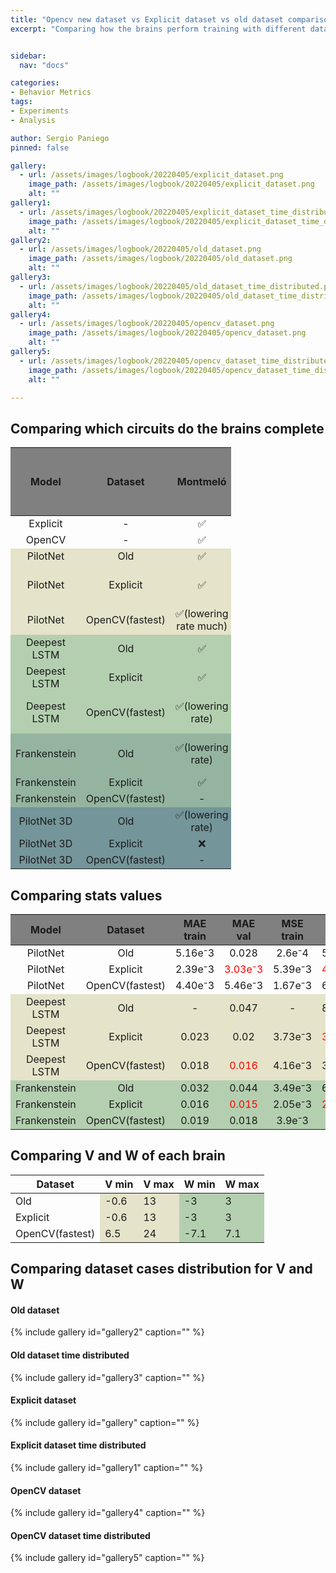 ```yaml
---
title: "Opencv new dataset vs Explicit dataset vs old dataset comparison"
excerpt: "Comparing how the brains perform training with different datasets"


sidebar:
  nav: "docs"

categories:
- Behavior Metrics
tags:
- Experiments
- Analysis

author: Sergio Paniego
pinned: false

gallery:
  - url: /assets/images/logbook/20220405/explicit_dataset.png
    image_path: /assets/images/logbook/20220405/explicit_dataset.png
    alt: ""
gallery1:
  - url: /assets/images/logbook/20220405/explicit_dataset_time_distributed.png
    image_path: /assets/images/logbook/20220405/explicit_dataset_time_distributed.png
    alt: ""
gallery2:
  - url: /assets/images/logbook/20220405/old_dataset.png
    image_path: /assets/images/logbook/20220405/old_dataset.png
    alt: ""
gallery3:
  - url: /assets/images/logbook/20220405/old_dataset_time_distributed.png
    image_path: /assets/images/logbook/20220405/old_dataset_time_distributed.png
    alt: ""
gallery4:
  - url: /assets/images/logbook/20220405/opencv_dataset.png
    image_path: /assets/images/logbook/20220405/opencv_dataset.png
    alt: ""
gallery5:
  - url: /assets/images/logbook/20220405/opencv_dataset_time_distributed.png
    image_path: /assets/images/logbook/20220405/opencv_dataset_time_distributed.png
    alt: ""

---
```



<style>
    .page {
      padding-right: 0px;
    }
    .heatMap {
        width: 70%;
        text-align: center;
    }
    .heatMap th {
        background: grey;
        word-wrap: break-word;
        text-align: center;
    }
    .heatMap tr:nth-child(3) { background: #E5E3C9; }
    .heatMap tr:nth-child(4) { background: #E5E3C9; }
    .heatMap tr:nth-child(5) { background: #E5E3C9; }
    .heatMap tr:nth-child(6) { background: #B4CFB0; }
    .heatMap tr:nth-child(7) { background: #B4CFB0; }
    .heatMap tr:nth-child(8) { background: #B4CFB0; }
    .heatMap tr:nth-child(9) { background: #94B49F; }
    .heatMap tr:nth-child(10) { background: #94B49F; }
    .heatMap tr:nth-child(11) { background: #94B49F; }
    .heatMap tr:nth-child(12) { background: #74959A; }
    .heatMap tr:nth-child(13) { background: #74959A; }
    .heatMap tr:nth-child(14) { background: #74959A; }
    .heatMap tr:nth-child(15) { background: #789395; }
    .heatMap tr:nth-child(16) { background: #789395; }
    .heatMap tr:nth-child(17) { background: #789395; }
    .heatMap tr:nth-child(18) { background: #E5E3C9; }
    .heatMap tr:nth-child(19) { background: #E5E3C9; }
    .heatMap tr:nth-child(20) { background: #E5E3C9; }


    .heatMap-2 {
        width: 100%;
        text-align: center;
    }
    .heatMap-2 th {
        background: grey;
        word-wrap: break-word;
        text-align: center;
    }
    .heatMap-2 tr:nth-child(4) { background: #E5E3C9; }
    .heatMap-2 tr:nth-child(5) { background: #E5E3C9; }
    .heatMap-2 tr:nth-child(6) { background: #E5E3C9; }
    .heatMap-2 tr:nth-child(7) { background: #B4CFB0; }
    .heatMap-2 tr:nth-child(8) { background: #B4CFB0; }
    .heatMap-2 tr:nth-child(9) { background: #B4CFB0; }
</style>


## Comparing which circuits do the brains complete

<table class="heatMap">
<thead>
<tr>
  <th>Model</th>
  <th>Dataset</th>
  <th>Montmeló</th>
  <th>Simple circuit no red line</th>
  <th>Simple circuit no line no wall</th>
  <th>Simple circuit white road</th>
  <th>Simple circuit white road no line</th>
</tr>
</thead>
<tbody>
<tr>
  <td>Explicit</td>
  <td>-</td>
  <td>✅</td>
  <td>❌</td>
  <td>❌</td>
  <td>✅</td>
  <td>❌</td>
</tr>
<tr>
  <td>OpenCV</td>
  <td>-</td>
  <td>✅</td>
  <td>❌</td>
  <td>❌</td>
  <td>✅</td>
  <td>❌</td>
</tr>
<tr>
  <td>PilotNet</td>
  <td>Old</td>
  <td>✅</td>
  <td>❌</td>
  <td>✅</td>
  <td>✅</td>
  <td>❌</td>
</tr>
<tr>
  <td>PilotNet</td>
  <td>Explicit</td>
  <td>✅</td>
  <td>❌(last turns)</td>
  <td>❌(some turns ok)</td>
  <td>✅</td>
  <td>❌</td>
</tr>
<tr>
  <td>PilotNet</td>
  <td>OpenCV(fastest)</td>
  <td>✅(lowering rate much)</td>
  <td>❌</td>
  <td>❌</td>
  <td>✅</td>
  <td>❌</td>
</tr>
<tr>
  <td>Deepest LSTM</td>
  <td>Old</td>
  <td>✅</td>
  <td>❌</td>
  <td>✅</td>
  <td>❌</td>
  <td>❌</td>
</tr>
<tr>
  <td>Deepest LSTM</td>
  <td>Explicit</td>
  <td>✅</td>
  <td>❌</td>
  <td>❌</td>
  <td>✅</td>
  <td>❌</td>
</tr>
<tr>
  <td>Deepest LSTM</td>
  <td>OpenCV(fastest)</td>
  <td>✅(lowering rate)</td>
  <td>❌</td>
  <td>✅(over the grass)</td>
  <td>✅</td>
  <td>❌</td>
</tr>
<tr>
  <td>Frankenstein</td>
  <td>Old</td>
  <td>✅(lowering rate)</td>
  <td>✅</td>
  <td>✅(over the grass</td>
  <td>✅</td>
  <td>❌</td>
</tr>
<tr>
  <td>Frankenstein</td>
  <td>Explicit</td>
  <td>✅</td>
  <td>❌</td>
  <td>❌</td>
  <td>✅</td>
  <td>❌</td>
</tr>
<tr>
  <td>Frankenstein</td>
  <td>OpenCV(fastest)</td>
  <td>-</td>
  <td>-</td>
  <td>-</td>
  <td>-</td>
  <td>-</td>
</tr>
<tr>
  <td>PilotNet 3D</td>
  <td>Old</td>
  <td>✅(lowering rate)</td>
  <td>❌</td>
  <td>❌</td>
  <td>✅</td>
  <td>❌</td>
</tr>
<tr>
  <td>PilotNet 3D</td>
  <td>Explicit</td>
  <td>❌</td>
  <td>❌</td>
  <td>❌</td>
  <td>❌</td>
  <td>❌</td>
</tr>
<tr>
  <td>PilotNet 3D</td>
  <td>OpenCV(fastest)</td>
  <td>-</td>
  <td>-</td>
  <td>-</td>
  <td>-</td>
  <td>-</td>
</tr>
</tbody>
</table>

## Comparing stats values


<table class="heatMap-2">
<thead>
<tr>
  <th>Model</th>
  <th>Dataset</th>
  <th>MAE train</th>
  <th>MAE val</th>
  <th>MSE train</th>
  <th>MSE val</th>
</tr>
</thead>
<tbody>
<tr>
  <td>PilotNet</td>
  <td>Old</td>
  <td>5.16e⁻3</td>
  <td>0.028</td>
  <td>2.6e⁻4</td>
  <td>5.63e⁻3</td>
</tr>
<tr>
  <td>PilotNet</td>
  <td>Explicit</td>
  <td>2.39e⁻3</td>
  <td style="color:red">3.03e⁻3</td>
  <td>5.39e⁻3</td>
  <td style="color:red">4.39e⁻3</td>
</tr>
<tr>
  <td>PilotNet</td>
  <td>OpenCV(fastest)</td>
  <td>4.40e⁻3</td>
  <td>5.46e⁻3</td>
  <td>1.67e⁻3</td>
  <td>6.45e⁻3</td>
</tr>
<tr>
  <td>Deepest LSTM</td>
  <td>Old</td>
  <td>-</td>
  <td>0.047</td>
  <td>-</td>
  <td>8.27e⁻3</td>
</tr>
<tr>
  <td>Deepest LSTM</td>
  <td>Explicit</td>
  <td>0.023</td>
  <td>0.02</td>
  <td>3.73e⁻3</td>
  <td style="color:red">3.39e⁻3</td>
</tr>
<tr>
  <td>Deepest LSTM</td>
  <td>OpenCV(fastest)</td>
  <td>0.018</td>
  <td style="color:red">0.016</td>
  <td>4.16e⁻3</td>
  <td>3.82e⁻3</td>
</tr>
<tr>
  <td>Frankenstein</td>
  <td>Old</td>
  <td>0.032</td>
  <td>0.044</td>
  <td>3.49e⁻3</td>
  <td>6.32e⁻3</td>
</tr>
<tr>
  <td>Frankenstein</td>
  <td>Explicit</td>
  <td>0.016</td>
  <td style="color:red">0.015</td>
  <td>2.05e⁻3</td>
  <td style="color:red">2.14e⁻3</td>
</tr>
<tr>
  <td>Frankenstein</td>
  <td>OpenCV(fastest)</td>
  <td>0.019</td>
  <td>0.018</td>
  <td>3.9e⁻3</td>
  <td>3.5e⁻3</td>
</tr>
</tbody>
</table>


## Comparing V and W of each brain


<table>
<thead>
<tr>
  <th>Dataset</th>
  <th>V min</th>
  <th>V max</th>
  <th>W min</th>
  <th>W max</th>
</tr>
</thead>
<tbody>
<tr>
  <td>Old</td>
  <td style="background: #E5E3C9">-0.6</td>
  <td style="background: #E5E3C9">13</td>
  <td style="background: #B4CFB0">-3</td>
  <td style="background: #B4CFB0">3</td>
</tr>
<tr>
  <td>Explicit</td>
  <td style="background: #E5E3C9">-0.6</td>
  <td style="background: #E5E3C9">13</td>
  <td style="background: #B4CFB0">-3</td>
  <td style="background: #B4CFB0">3</td>
</tr>
<tr>
  <td>OpenCV(fastest)</td>
  <td style="background: #E5E3C9">6.5</td>
  <td style="background: #E5E3C9">24</td>
  <td style="background: #B4CFB0">-7.1</td>
  <td style="background: #B4CFB0">7.1</td>
</tr>
</tbody>
</table>

## Comparing dataset cases distribution for V and W

#### Old dataset 
{% include gallery id="gallery2" caption="" %}
#### Old dataset time distributed
{% include gallery id="gallery3" caption="" %}

#### Explicit dataset 
{% include gallery id="gallery" caption="" %}
#### Explicit dataset time distributed
{% include gallery id="gallery1" caption="" %}

#### OpenCV dataset 
{% include gallery id="gallery4" caption="" %}
#### OpenCV dataset time distributed
{% include gallery id="gallery5" caption="" %}

